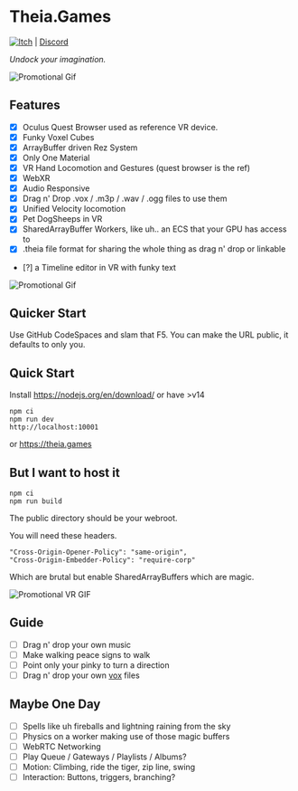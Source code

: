 # Theia.Games

[![Itch](https://github.com/AGoblinKing/theia.games/actions/workflows/itch.yml/badge.svg)](https://github.com/AGoblinKing/theia.games/actions/workflows/itch.yml)
| [Discord](https://discord.gg/bPq8U3zhvy)

_Undock your imagination._

![Promotional Gif](./public/image/promo.gif)

## Features

- [x] Oculus Quest Browser used as reference VR device.
- [x] Funky Voxel Cubes
- [x] ArrayBuffer driven Rez System
- [x] Only One Material
- [x] VR Hand Locomotion and Gestures (quest browser is the ref)
- [x] WebXR
- [x] Audio Responsive
- [x] Drag n' Drop .vox / .m3p / .wav / .ogg files to use them
- [x] Unified Velocity locomotion
- [x] Pet DogSheeps in VR
- [x] SharedArrayBuffer Workers, like uh.. an ECS that your GPU has access to
- [x] .theia file format for sharing the whole thing as drag n' drop or linkable
- [?] a Timeline editor in VR with funky text

![Promotional Gif](./public/image/interaction.gif)

## Quicker Start
Use GitHub CodeSpaces and slam that F5. You can make the URL public, it defaults to only you.

## Quick Start

Install https://nodejs.org/en/download/ or have >v14

```
npm ci
npm run dev
http://localhost:10001
```

or https://theia.games

## But I want to host it

```
npm ci
npm run build
```

The public directory should be your webroot.

You will need these headers.

```
"Cross-Origin-Opener-Policy": "same-origin",
"Cross-Origin-Embedder-Policy": "require-corp"
```

Which are brutal but enable SharedArrayBuffers which are magic.

![Promotional VR GIF](./public/image/vr.gif)

## Guide

- [ ] Drag n' drop your own music
- [ ] Make walking peace signs to walk
- [ ] Point only your pinky to turn a direction
- [ ] Drag n' drop your own [vox](https://ephtracy.github.io/) files

## Maybe One Day

- [ ] Spells like uh fireballs and lightning raining from the sky
- [ ] Physics on a worker making use of those magic buffers
- [ ] WebRTC Networking
- [ ] Play Queue / Gateways / Playlists / Albums?
- [ ] Motion: Climbing, ride the tiger, zip line, swing
- [ ] Interaction: Buttons, triggers, branching?
